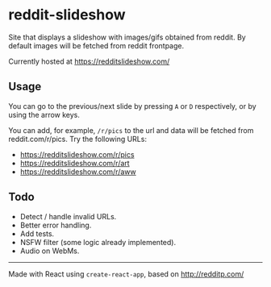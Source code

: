# reddit-slideshow
Site that displays a slideshow with images/gifs obtained from reddit. By default images will be fetched from reddit frontpage.

Currently hosted at https://redditslideshow.com/

## Usage
You can go to the previous/next slide by pressing `A` or `D` respectively, or by using the arrow keys.

You can add, for example, `/r/pics` to the url and data will be fetched from reddit.com/r/pics. Try the following URLs:

- https://redditslideshow.com/r/pics
- https://redditslideshow.com/r/art
- https://redditslideshow.com/r/aww

## Todo
- Detect / handle invalid URLs.
- Better error handling.
- Add tests.
- NSFW filter (some logic already implemented).
- Audio on WebMs.

---

Made with React using `create-react-app`, based on http://redditp.com/
